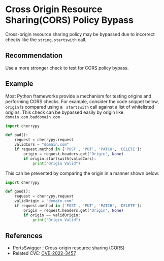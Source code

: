 # Cross Origin Resource Sharing(CORS) Policy Bypass
Cross-origin resource sharing policy may be bypassed due to incorrect checks like the `string.startswith` call.


## Recommendation
Use a more stronger check to test for CORS policy bypass.


## Example
Most Python frameworks provide a mechanism for testing origins and performing CORS checks. For example, consider the code snippet below, `origin` is compared using a ` startswith` call against a list of whitelisted origins. This check can be bypassed easily by origin like `domain.com.baddomain.com`


```python
import cherrypy

def bad():
    request = cherrypy.request
    validCors = "domain.com"
    if request.method in ['POST', 'PUT', 'PATCH', 'DELETE']:
        origin = request.headers.get('Origin', None)
        if origin.startswith(validCors):
            print("Origin Valid")
```
This can be prevented by comparing the origin in a manner shown below.


```python
import cherrypy

def good():
    request = cherrypy.request
    validOrigin = "domain.com"
    if request.method in ['POST', 'PUT', 'PATCH', 'DELETE']:
        origin = request.headers.get('Origin', None)
        if origin == validOrigin:
            print("Origin Valid")
```

## References
* PortsSwigger : [](https://portswigger.net/web-security/cors)Cross-origin resource sharing (CORS)
* Related CVE: [CVE-2022-3457](https://github.com/advisories/GHSA-824x-jcxf-hpfg).
